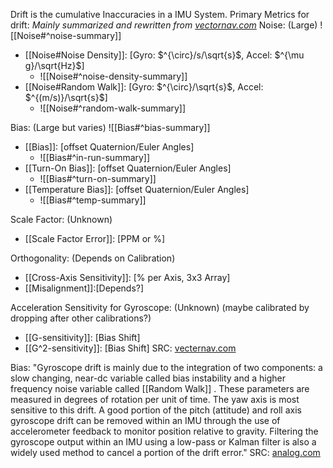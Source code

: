 Drift is the cumulative Inaccuracies in a IMU System. 
Primary Metrics for drift:
*Mainly summarized and rewritten from [vectornav.com](https://www.vectornav.com/resources/inertial-navigation-primer/specifications--and--error-budgets/specs-imuspecs)*
Noise: (Large) 
![[Noise#^noise-summary]]
- [[Noise#Noise Density]]: \[Gyro: $^{\circ}/s/\sqrt{s}$, Accel: $^{\mu g}/\sqrt{Hz}$]
	- ![[Noise#^noise-density-summary]] 
- [[Noise#Random Walk]]: \[Gyro: $^{\circ}/\sqrt{s}$, Accel: $^{(m/s)}/\sqrt{s}$\]
	- ![[Noise#^random-walk-summary]] 

 Bias: (Large but varies)
 ![[Bias#^bias-summary]]
- [[Bias]]: \[offset Quaternion/Euler Angles]
	- ![[Bias#^in-run-summary]]
- [[Turn-On Bias]]: \[offset Quaternion/Euler Angles]
	- ![[Bias#^turn-on-summary]]
- [[Temperature Bias]]: \[offset Quaternion/Euler Angles]
	- ![[Bias#^temp-summary]]

Scale Factor: (Unknown)
- [[Scale Factor Error]]: \[PPM or %]

Orthogonality: (Depends on Calibration)
- [[Cross-Axis Sensitivity]]: \[% per Axis, 3x3 Array]
- [[Misalignment]]:\[Depends?]

Acceleration Sensitivity for Gyroscope: (Unknown) 
(maybe calibrated by dropping after other calibrations?)
- [[G-sensitivity]]: \[Bias Shift]
- [[G^2-sensitivity]]: \[Bias Shift]
SRC: [vecternav.com](https://www.vectornav.com/resources/inertial-navigation-primer/specifications--and--error-budgets/specs-imuspecs)

Bias: 
"Gyroscope drift is mainly due to the integration of two components: a slow changing, near-dc variable called bias instability and a higher frequency noise variable called [[Random Walk]] . These parameters are measured in degrees of rotation per unit of time. The yaw axis is most sensitive to this drift. A good portion of the pitch (attitude) and roll axis gyroscope drift can be removed within an IMU through the use of accelerometer feedback to monitor position relative to gravity. Filtering the gyroscope output within an IMU using a low-pass or Kalman filter is also a widely used method to cancel a portion of the drift error."
SRC: [analog.com](https://www.analog.com/en/resources/analog-dialogue/raqs/raq-issue-139.html)